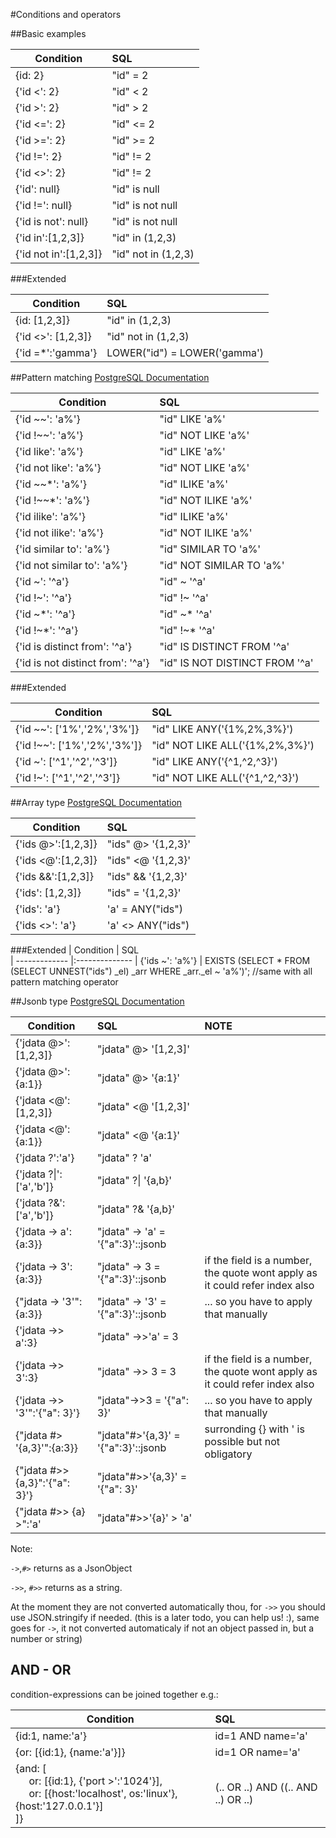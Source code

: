 #Conditions and operators

##Basic examples

| Condition         | SQL                      
| -------------     |:-------------- 
| {id: 2}           | "id" = 2  
| {'id <': 2}       | "id" < 2      
| {'id >': 2}       | "id" > 2
| {'id <=': 2}      | "id" <= 2      
| {'id >=': 2}      | "id" >= 2
| {'id !=': 2}      | "id" != 2
| {'id <>': 2}      | "id" != 2
| {'id': null}      | "id" is null
| {'id !=': null}   | "id" is not null
| {'id is not': null}| "id" is not null
| {'id in':[1,2,3]} | "id" in (1,2,3)
| {'id not in':[1,2,3]}| "id" not in (1,2,3)

###Extended

| Condition          | SQL                      
| -------------      |:-------------- 
| {id: [1,2,3]}      | "id" in (1,2,3)
| {'id <>': [1,2,3]} | "id" not in (1,2,3) 
| {'id =*':'gamma'}  | LOWER("id") = LOWER('gamma')

##Pattern matching
[PostgreSQL Documentation](https://www.postgresql.org/docs/9.6/static/functions-matching.html)

| Condition             | SQL                      
| -------------         |:-------------- 
| {'id ~~': 'a%'}       | "id" LIKE 'a%'
| {'id !~~': 'a%'}      | "id" NOT LIKE 'a%'
| {'id like': 'a%'}     | "id" LIKE 'a%'
| {'id not like': 'a%'} | "id" NOT LIKE 'a%'
| {'id ~~*': 'a%'}      | "id" ILIKE 'a%'
| {'id !~~*': 'a%'}     | "id" NOT ILIKE 'a%'
| {'id ilike': 'a%'}    | "id" ILIKE 'a%'
| {'id not ilike': 'a%'} | "id" NOT ILIKE 'a%'
| {'id similar to': 'a%'} | "id" SIMILAR TO 'a%'
| {'id not similar to': 'a%'} | "id" NOT SIMILAR TO 'a%'
| {'id ~': '^a'}        | "id" ~ '^a'
| {'id !~': '^a'}       | "id" !~ '^a'
| {'id ~*': '^a'}       | "id" ~* '^a'
| {'id !~*': '^a'}      | "id" !~* '^a'
| {'id is distinct from': '^a'}| "id" IS DISTINCT FROM '^a'
| {'id is not distinct from': '^a'}| "id" IS NOT DISTINCT FROM '^a'

###Extended

| Condition                   | SQL                      
| -------------               |:-------------- 
| {'id ~~': ['1%','2%','3%']} | "id" LIKE ANY('{1%,2%,3%}')
| {'id !~~': ['1%','2%','3%']}| "id" NOT LIKE ALL('{1%,2%,3%}') 
| {'id ~': ['^1','^2','^3']}  | "id" LIKE ANY('{^1,^2,^3}')
| {'id !~': ['^1','^2','^3']} | "id" NOT LIKE ALL('{^1,^2,^3}') 


##Array type 
[PostgreSQL Documentation](https://www.postgresql.org/docs/current/static/functions-array.html)

| Condition          | SQL                      
| -------------      |:-------------- 
| {'ids @>':[1,2,3]} | "ids" @> '{1,2,3}'       
| {'ids <@':[1,2,3]} | "ids" <@ '{1,2,3}'
| {'ids &&':[1,2,3]} | "ids" && '{1,2,3}'
| {'ids': [1,2,3]}   | "ids" = '{1,2,3}'
| {'ids': 'a'}       | 'a' = ANY("ids")
| {'ids <>': 'a'}    | 'a' <> ANY("ids")

###Extended
| Condition          | SQL                      
| -------------      |:-------------- 
| {'ids ~': 'a%'}    | EXISTS (SELECT * FROM (SELECT UNNEST("ids") _el) _arr WHERE _arr._el ~ 'a%')'; //same with all pattern matching operator


##Jsonb type
[PostgreSQL Documentation](https://www.postgresql.org/docs/current/static/functions-json.html)

| Condition               | SQL                                 | NOTE
| -------------           |:--------------                      |:---
| {'jdata @>':[1,2,3]}       | "jdata" @> '[1,2,3]'                   |
| {'jdata @>':{a:1}}         | "jdata" @> '{a:1}'                     |
| {'jdata <@':[1,2,3]}       | "jdata" <@ '[1,2,3]'                   |
| {'jdata <@':{a:1}}         | "jdata" <@ '{a:1}'                     |
| {'jdata ?':'a'}            | "jdata" ? 'a'                          |
| {'jdata ?&#124;':['a','b']}| "jdata" ?&#124; '{a,b}'                |
| {'jdata ?&':['a','b']}     | "jdata" ?& '{a,b}'                     |
| {'jdata -> a':{a:3}}       | "jdata" -> 'a' = '{"a":3}'::jsonb      |
| {'jdata -> 3':{a:3}}       | "jdata" ->  3  = '{"a":3}'::jsonb      |if the field is a number, the quote wont apply as it could refer index also 
| {"jdata -> '3'":{a:3}}     | "jdata" -> '3' = '{"a":3}'::jsonb      |... so you have to apply that manually
| {'jdata ->> a':3}          | "jdata" ->>'a' = 3                     |
| {'jdata ->> 3':3}          | "jdata" ->> 3  = 3                     |if the field is a number, the quote wont apply as it could refer index also
| {'jdata ->> '3'":'{"a": 3}'}   | "jdata"->>3 = '{"a": 3}'           |... so you have to apply that manually
| {"jdata #> '{a,3}'":{a:3}}     | "jdata"#>'{a,3}' = '{"a":3}'::jsonb|surronding {} with ' is possible but not obligatory 
| {"jdata #>> {a,3}":'{"a": 3}'} | "jdata"#>>'{a,3}' = '{"a": 3}'     |
| {"jdata #>> {a} >":'a'          | "jdata"#>>'{a}' > 'a'             |

Note: 
 
 `->`,`#>` returns as a JsonObject
 
 `->>`, `#>>` returns as a string. 

At the moment they are not converted automatically thou, for `->>` you should use JSON.stringify if needed.
(this is a later todo, you can help us! :), same goes for `->`, it not converted automaticaly if not an object passed in, but a number or string) 

## AND - OR
condition-expressions can be joined together e.g.:

| Condition                | SQL                      
| -------------            |:-------------- 
| {id:1, name:'a'}         | id=1 AND name='a'
| {or: [{id:1}, {name:'a'}]} | id=1 OR  name='a'
| {and: [<br/>&nbsp;&nbsp;&nbsp;&nbsp; or: [{id:1}, {'port >':'1024'}], <br/>&nbsp;&nbsp;&nbsp;&nbsp; or: [{host:'localhost', os:'linux'}, {host:'127.0.0.1'}]<br>]} | (.. OR ..) AND ((.. AND ..) OR ..)









